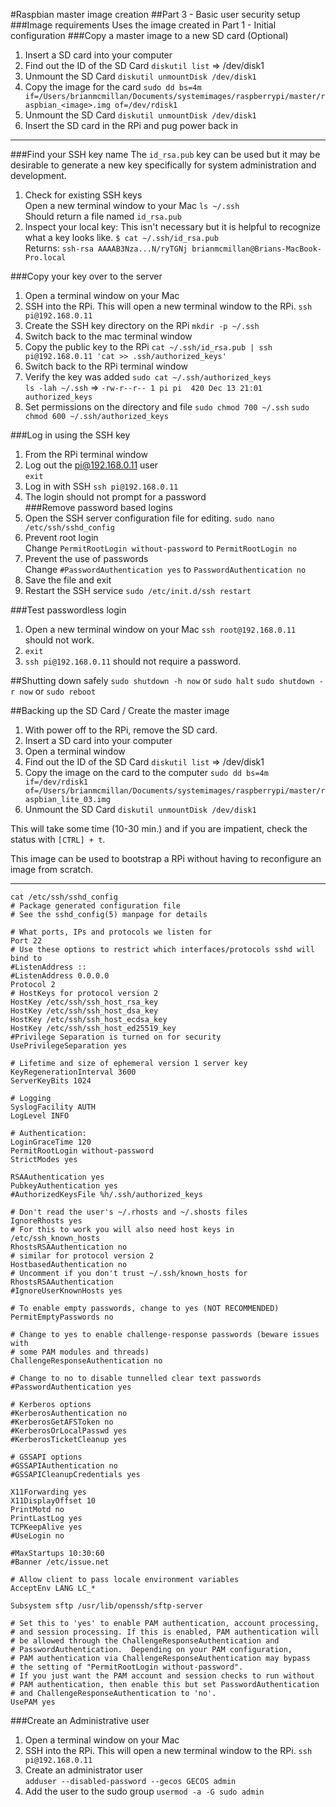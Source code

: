 #Raspbian master image creation
##Part 3 - Basic user security setup
###Image requirements
Uses the image created in Part 1 - Initial configuration
###Copy a master image to a new SD card (Optional)
1. Insert a SD card into your computer
1. Find out the ID of the SD Card
	`diskutil list` => /dev/disk1
1. Unmount the SD Card
	`diskutil unmountDisk /dev/disk1`
1. Copy the image for the card
	`sudo dd bs=4m if=/Users/brianmcmillan/Documents/systemimages/raspberrypi/master/raspbian_<image>.img of=/dev/rdisk1`
1. Unmount the SD Card
	`diskutil unmountDisk /dev/disk1`
1. Insert the SD card in the RPi and pug power back in

---

###Find your SSH key name
The `id_rsa.pub` key can be used but it may be desirable to generate a new key specifically for system administration and development.

1. Check for existing SSH keys  
	Open a new terminal window to your Mac
	`ls ~/.ssh`  
	Should return a file named `id_rsa.pub`
1. Inspect your local key:
	This isn't necessary but it is helpful to recognize what a key looks like.
	`$ cat ~/.ssh/id_rsa.pub`  
	Returns:
	`ssh-rsa AAAAB3Nza...N/ryTGNj brianmcmillan@Brians-MacBook-Pro.local`

###Copy your key over to the server
1. Open a terminal window on your Mac
1. SSH into the RPi. This will open a new terminal window to the RPi.
`ssh pi@192.168.0.11`
1. Create the SSH key directory on the RPi
`mkdir -p ~/.ssh`
1. Switch back to the mac terminal window
1. Copy the public key to the RPi
`cat ~/.ssh/id_rsa.pub | ssh pi@192.168.0.11 'cat >> .ssh/authorized_keys'`
1. Switch back to the RPi terminal window
1. Verify the key was added
`sudo cat ~/.ssh/authorized_keys`  
`ls -lah ~/.ssh` => `-rw-r--r-- 1 pi pi  420 Dec 13 21:01 authorized_keys`
1. Set permissions on the directory and file
`sudo chmod 700 ~/.ssh`
`sudo chmod 600 ~/.ssh/authorized_keys` 

###Log in using the SSH key
1. From the RPi terminal window
1. 	Log out the pi@192.168.0.11 user  
	`exit`
1. Log in with SSH
	`ssh pi@192.168.0.11`
1. The login should not prompt for a password	
###Remove password based logins
1. Open the SSH server configuration file for editing.
	`sudo nano /etc/ssh/sshd_config`  	
1. Prevent root login  
	Change `PermitRootLogin without-password` to `PermitRootLogin no`
1. Prevent the use of passwords  
	Change `#PasswordAuthentication yes` to `PasswordAuthentication no`
1. Save the file and exit	
1. Restart the SSH service
	`sudo /etc/init.d/ssh restart`

###Test passwordless login  
1. Open a new terminal window on your Mac
`ssh root@192.168.0.11` should not work.
1. `exit`
1. `ssh pi@192.168.0.11` should not require a password.  

##Shutting down safely
`sudo shutdown -h now` or `sudo halt`
`sudo shutdown -r now` or `sudo reboot`

##Backing up the SD Card / Create the master image 
1. With power off to the RPi, remove the SD card.
1. Insert a SD card into your computer
1. Open a terminal window
1. Find out the ID of the SD Card
`diskutil list` => /dev/disk1
1. Copy the image on the card to the computer
`sudo dd bs=4m if=/dev/rdisk1 of=/Users/brianmcmillan/Documents/systemimages/raspberrypi/master/raspbian_lite_03.img`
1. Unmount the SD Card
`diskutil unmountDisk /dev/disk1`

This will take some time (10-30 min.) and if you are impatient, check the status with `[CTRL] + t`.

This image can be used to bootstrap a RPi without having to reconfigure an image from scratch.

---

```
cat /etc/ssh/sshd_config
# Package generated configuration file
# See the sshd_config(5) manpage for details

# What ports, IPs and protocols we listen for
Port 22
# Use these options to restrict which interfaces/protocols sshd will bind to
#ListenAddress ::
#ListenAddress 0.0.0.0
Protocol 2
# HostKeys for protocol version 2
HostKey /etc/ssh/ssh_host_rsa_key
HostKey /etc/ssh/ssh_host_dsa_key
HostKey /etc/ssh/ssh_host_ecdsa_key
HostKey /etc/ssh/ssh_host_ed25519_key
#Privilege Separation is turned on for security
UsePrivilegeSeparation yes

# Lifetime and size of ephemeral version 1 server key
KeyRegenerationInterval 3600
ServerKeyBits 1024

# Logging
SyslogFacility AUTH
LogLevel INFO

# Authentication:
LoginGraceTime 120
PermitRootLogin without-password
StrictModes yes

RSAAuthentication yes
PubkeyAuthentication yes
#AuthorizedKeysFile	%h/.ssh/authorized_keys

# Don't read the user's ~/.rhosts and ~/.shosts files
IgnoreRhosts yes
# For this to work you will also need host keys in /etc/ssh_known_hosts
RhostsRSAAuthentication no
# similar for protocol version 2
HostbasedAuthentication no
# Uncomment if you don't trust ~/.ssh/known_hosts for RhostsRSAAuthentication
#IgnoreUserKnownHosts yes

# To enable empty passwords, change to yes (NOT RECOMMENDED)
PermitEmptyPasswords no

# Change to yes to enable challenge-response passwords (beware issues with
# some PAM modules and threads)
ChallengeResponseAuthentication no

# Change to no to disable tunnelled clear text passwords
#PasswordAuthentication yes

# Kerberos options
#KerberosAuthentication no
#KerberosGetAFSToken no
#KerberosOrLocalPasswd yes
#KerberosTicketCleanup yes

# GSSAPI options
#GSSAPIAuthentication no
#GSSAPICleanupCredentials yes

X11Forwarding yes
X11DisplayOffset 10
PrintMotd no
PrintLastLog yes
TCPKeepAlive yes
#UseLogin no

#MaxStartups 10:30:60
#Banner /etc/issue.net

# Allow client to pass locale environment variables
AcceptEnv LANG LC_*

Subsystem sftp /usr/lib/openssh/sftp-server

# Set this to 'yes' to enable PAM authentication, account processing,
# and session processing. If this is enabled, PAM authentication will
# be allowed through the ChallengeResponseAuthentication and
# PasswordAuthentication.  Depending on your PAM configuration,
# PAM authentication via ChallengeResponseAuthentication may bypass
# the setting of "PermitRootLogin without-password".
# If you just want the PAM account and session checks to run without
# PAM authentication, then enable this but set PasswordAuthentication
# and ChallengeResponseAuthentication to 'no'.
UsePAM yes
```








###Create an Administrative user
1. Open a terminal window on your Mac
1. SSH into the RPi. This will open a new terminal window to the RPi.
`ssh pi@192.168.0.11`
1. Create an administrator user  
`adduser --disabled-password --gecos GECOS admin`
1. Add the user to the sudo group
`usermod -a -G sudo admin`
